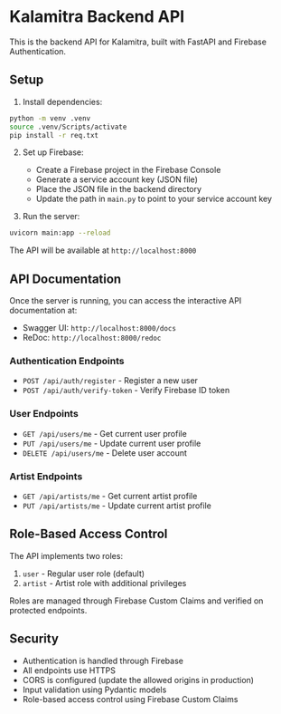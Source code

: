 # Kalamitra Backend API

This is the backend API for Kalamitra, built with FastAPI and Firebase Authentication.

## Setup

1. Install dependencies:

```bash
python -m venv .venv
source .venv/Scripts/activate
pip install -r req.txt
```

2. Set up Firebase:

   - Create a Firebase project in the Firebase Console
   - Generate a service account key (JSON file)
   - Place the JSON file in the backend directory
   - Update the path in `main.py` to point to your service account key

3. Run the server:

```bash
uvicorn main:app --reload
```

The API will be available at `http://localhost:8000`

## API Documentation

Once the server is running, you can access the interactive API documentation at:

- Swagger UI: `http://localhost:8000/docs`
- ReDoc: `http://localhost:8000/redoc`

### Authentication Endpoints

- `POST /api/auth/register` - Register a new user
- `POST /api/auth/verify-token` - Verify Firebase ID token

### User Endpoints

- `GET /api/users/me` - Get current user profile
- `PUT /api/users/me` - Update current user profile
- `DELETE /api/users/me` - Delete user account

### Artist Endpoints

- `GET /api/artists/me` - Get current artist profile
- `PUT /api/artists/me` - Update current artist profile

## Role-Based Access Control

The API implements two roles:

1. `user` - Regular user role (default)
2. `artist` - Artist role with additional privileges

Roles are managed through Firebase Custom Claims and verified on protected endpoints.

## Security

- Authentication is handled through Firebase
- All endpoints use HTTPS
- CORS is configured (update the allowed origins in production)
- Input validation using Pydantic models
- Role-based access control using Firebase Custom Claims
